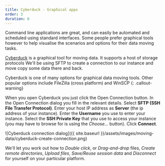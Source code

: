 ```yaml
---
title: Cyberduck - Graphical apps
order: 3
duration: 6
---
```


Command line applications are great, and can easily be automated and scheduled using standard interfaces. Some people prefer graphical tools however to help visualise the scenarios and options for their data moving tasks. 

[Cyberduck](https://cyberduck.io) is a graphical tool for moving data. It supports a host of storage protocols We'll be using SFTP to create a connection to our instance and move copy some data there and back.

Cyberduck is one of many options for graphical data moving tools. Other popular options include FileZilla (cross platform) and WinSCP
{: .callout-warning}

When you open Cyberduck you just click the Open Connection button. In the Open Connection dialog you fill in the relevant details. Select **SFTP (SSH File Transfer Protocol)**. Enter your host IP address as **Server** (the ip address of your instance). Enter the **Username** you use to enter your instance. Select the **SSH Private Key** that you use to access your instance (you may have to browse for is using the *Choose...* button). Click **Connect**.

![Cyberduck connection dialog]({{ site.baseurl }}/assets/images/moving-data/cyberduck-create-connection.png)



We'll let you work out how to *Double click*, or *Drag-and-drop* files, *Create remote directories*, *Upload files*, *Save/Reuse session data* and *Disconnect* for yourself on your particular platform. 